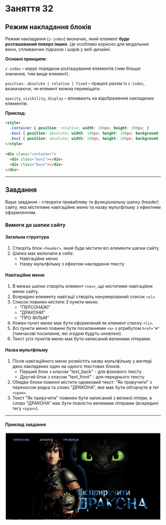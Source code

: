 # Заняття 32

## Режим накладання блоків

Режим накладання (`z-index`) визначає, який елемент **буде розташований поверх інших**. Це особливо корисно для модальних вікон, спливаючих підказок і шарів у веб-дизайні.  

**Основні принципи:**  

`z-index` – керує порядком розташування елементів (чим більше значення, тим вище елемент).  

`position: absolute | relative | fixed` – працює разом із `z-index`, визначаючи, чи елемент можна переміщати.  

`opacity`, `visibility`, `display` – впливають на відображення накладених елементів.  

**Приклад:**
```html
<style>
  .container { position: relative; width: 200px; height: 200px; }
  .box1 { position: absolute; width: 100px; height: 100px; background: red; z-index: 1; }
  .box2 { position: absolute; width: 100px; height: 100px; background: blue; left: 30px; top: 30px; z-index: 2; }
</style>

<div class="container">
  <div class="box1"></div>
  <div class="box2"></div>
</div>
```

---

## Завдання

Ваше завдання - створити привабливу та функціональну шапку (header) сайту, яка міститиме навігаційне меню та назву мультфільму з ефектним оформленням.

### Вимоги до шапки сайту

#### Загальна структура
1. Створіть блок `<header>`, який буде містити всі елементи шапки сайту.
2. Шапка має включати в себе:
   - Навігаційне меню
   - Назву мультфільму з ефектом накладання тексту

#### Навігаційне меню
1. В межах шапки створіть елемент `<nav>`, що міститиме навігаційне меню сайту.
2. Всередині елементу навігації створіть ненумерований список `<ul>`.
3. Список повинен містити 3 пункти меню:
   - "ПЕРСОНАЖІ"
   - "ДРАКОНИ"
   - "ПРО ФІЛЬМ"
4. Кожен пункт меню має бути оформлений як елемент списку `<li>`.
5. Всі пункти меню повинні бути посиланнями `<a>` з атрибутом `href="#"` (тимчасові посилання, які згодом будуть оновлені).
6. Текст усіх пунктів меню має бути написаний великими літерами.

#### Назва мультфільму
1. Після навігаційного меню розмістіть назву мультфільму у вигляді двох накладених один на одного текстових блоків:
   - Перший блок з класом "text_back" - для фонового тексту
   - Другий блок з класом "text_front" - для переднього тексту
2. Обидва блоки повинні містити однаковий текст: "Як приручити" з переносом рядка та слово "ДРАКОНА", яке має бути обгорнуте в тег `<span>`.
3. Текст "Як приручити" повинен бути написаний з великої літери, а слово "ДРАКОНА" має бути повністю великими літерами (всередині тегу `<span>`).

---

#### Приклад завдання

![task](task.jpg)
